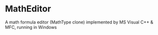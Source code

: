 # MathEditor
A math formula editor (MathType clone) implemented by MS Visual C++ & MFC, running in Windows
